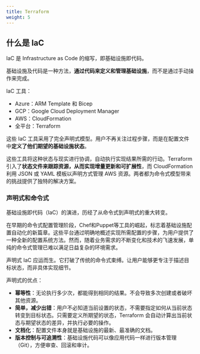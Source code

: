 ```yaml
---
title: Terraform
weight: 5
---
```


## 什么是 IaC

IaC 是 Infrastructure as Code 的缩写，即基础设施即代码。

基础设施及代码是一种方法，**通过代码来定义和管理基础设施**，而不是通过手动操作来完成。

IaC 工具：

- Azure：ARM Template 和 Bicep
- GCP：Google Cloud Deployment Manager
- AWS：CloudFormation
- 全平台：Terraform


这些 IaC 工具采用了完全声明式模型。用户不再关注过程步骤，而是在配置文件中**定义了他们期望的基础设施状态**。

这些工具将这种状态与现实进行协调，自动执行实现结果所需的行动。Terraform 引入了**状态文件来跟踪资源，从而实现增量更新和可扩展性**，而 CloudFormation 利用 JSON 或 YAML 模板以声明方式管理 AWS 资源。两者都为命令式模型带来的挑战提供了独特的解决方案。

### 声明式和命令式

基础设施即代码（IaC）的演进，历经了从命令式到声明式的重大转变。

在早期的命令式配置管理阶段，Chef和Puppet等工具的崛起，标志着基础设施配置自动化的新篇章。这些平台通过明确地概述实现所需配置的步骤，为用户提供了一种全新的配置系统方法。然而，随着业务需求的不断变化和技术的飞速发展，单纯的命令式管理已难以满足日益复杂的环境需求。

声明式 IaC 应运而生。它打破了传统的命令式束缚。让用户能够更专注于描述目标状态，而非具体实现细节。

声明式的优点：

- **幂等性**：无论执行多少次，都能得到相同的结果。不会导致多次创建或者破坏其他资源。
- **简单，减少出错**：用户不必知道当前设置的状态，不需要指定如何从当前状态转变到目标状态。只需要定义所期望的状态，Terraform 会自动计算出当前状态与期望状态的差异，并执行必要的操作。
- **文档化**：配置文件本身就是基础设施的最新、最准确的文档。
- **版本控制与可追溯性**：基础设施代码可以像应用代码一样进行版本管理（Git），方便审查、回滚和审计。



